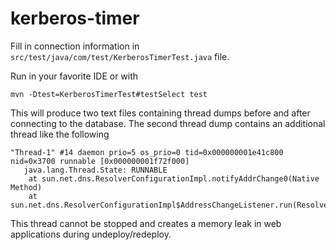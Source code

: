 # kerberos-timer
Fill in connection information in `src/test/java/com/test/KerberosTimerTest.java` file.

Run in your favorite IDE or with

    mvn -Dtest=KerberosTimerTest#testSelect test

This will produce two text files containing thread dumps before and after connecting to the database. The second thread dump contains an additional thread like the following

    "Thread-1" #14 daemon prio=5 os_prio=0 tid=0x000000001e41c800 nid=0x3700 runnable [0x000000001f72f000]
       java.lang.Thread.State: RUNNABLE
	    at sun.net.dns.ResolverConfigurationImpl.notifyAddrChange0(Native Method)
	    at sun.net.dns.ResolverConfigurationImpl$AddressChangeListener.run(ResolverConfigurationImpl.java:144)

This thread cannot be stopped and creates a memory leak in web applications during undeploy/redeploy.
